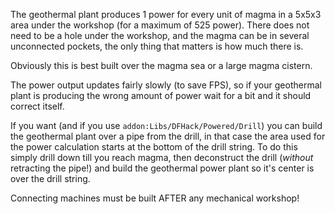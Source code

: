 
The geothermal plant produces 1 power for every unit of magma in a 5x5x3 area under the workshop
(for a maximum of 525 power). There does not need to be a hole under the workshop, and the magma can
be in several unconnected pockets, the only thing that matters is how much there is.

Obviously this is best built over the magma sea or a large magma cistern.

The power output updates fairly slowly (to save FPS), so if your geothermal plant is producing the
wrong amount of power wait for a bit and it should correct itself.

If you want (and if you use `addon:Libs/DFHack/Powered/Drill`) you can build the geothermal plant
over a pipe from the drill, in that case the area used for the power calculation starts at the bottom
of the drill string. To do this simply drill down till you reach magma, then deconstruct the drill
(*without* retracting the pipe!) and build the geothermal power plant so it's center is over the
drill string.

Connecting machines must be built AFTER any mechanical workshop!
